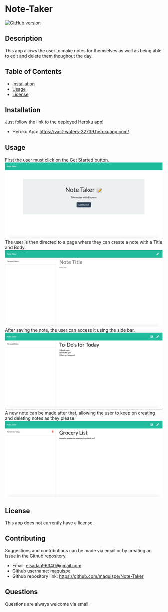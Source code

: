 # Note-Taker
[![GitHub version](https://badge.fury.io/gh/boennemann%2Fbadges.svg)](http://badge.fury.io/gh/boennemann%2Fbadges)
## Description
This app allows the user to make notes for themselves as well as being able to edit and delete them thoughout the day.
## Table of Contents
    
* [Installation](#installation)
* [Usage](#usage)
* [License](#license)

## Installation

Just follow the link to the deployed Heroku app!
* Heroku App: https://vast-waters-32739.herokuapp.com/

## Usage

First the user must click on the Get Started button.
![](Images/Screenshot-1.png)
The user is then directed to a page where they can create a note with a Title and Body.
![](Images/Screenshot-2.png) 
After saving the note, the user can access it using the side bar.
![](Images/Screenshot-3.png)
A new note can be made after that, allowing the user to keep on creating and deleting notes as they please. 
![](Images/Screenshot-4.png)

## License

This app does not currently have a license.

## Contributing

Suggestions and contributions can be made via email or by creating an issue in the Github repository.
* Email: elsadan96340@gmail.com
* Github username: maquispe
* Github repository link: https://github.com/maquispe/Note-Taker
    
## Questions

Questions are always welcome via email.